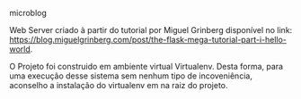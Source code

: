 
microblog

Web Server criado à partir do tutorial por Miguel Grinberg disponível no link: https://blog.miguelgrinberg.com/post/the-flask-mega-tutorial-part-i-hello-world.

O Projeto foi construido em ambiente virtual Virtualenv. Desta forma, para uma execução desse sistema sem nenhum tipo de incoveniência, aconselho a instalação do virtualenv em na raiz do projeto. 
